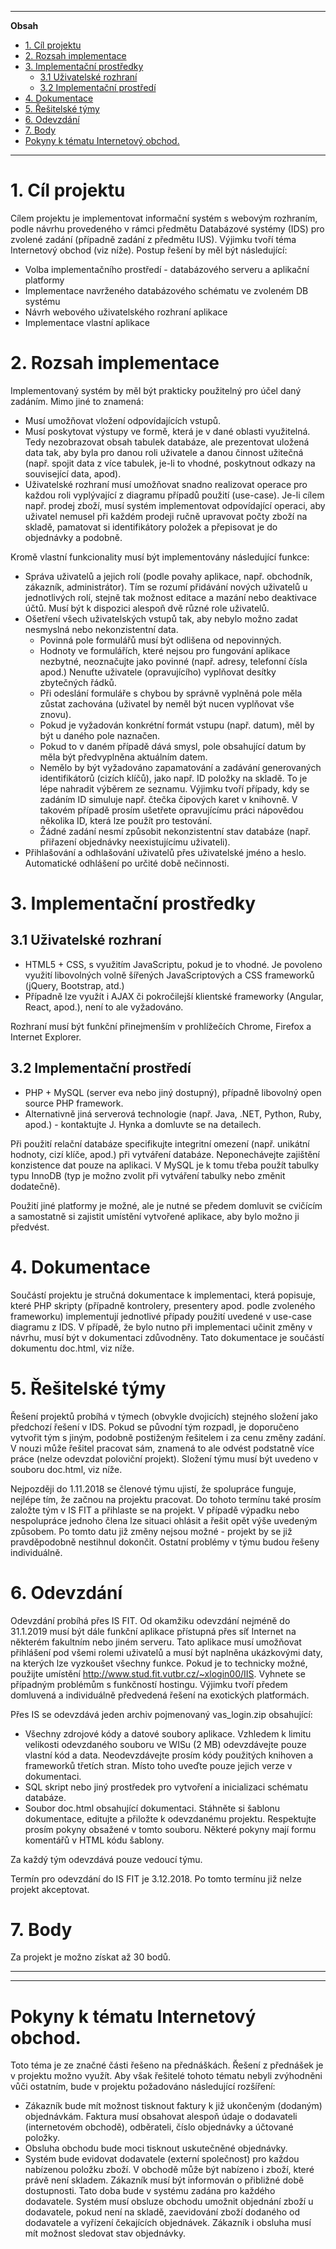 
---
**Obsah**
- [1. Cíl projektu](#1-cíl-projektu)
- [2. Rozsah implementace](#2-rozsah-implementace)
- [3. Implementační prostředky](#3-implementační-prostředky)
	- [3.1 Uživatelské rozhraní](#31-uživatelské-rozhraní)
	- [3.2 Implementační prostředí](#32-implementační-prostředí)
- [4. Dokumentace](#4-dokumentace)
- [5. Řešitelské týmy](#5-řešitelské-týmy)
- [6. Odevzdání](#6-odevzdání)
- [7. Body](#7-body)
- [Pokyny k tématu Internetový obchod.](#pokyny-k-tématu-internetový-obchod)

---

# 1. Cíl projektu

Cílem projektu je implementovat informační systém s webovým rozhraním, podle návrhu provedeného v rámci předmětu Databázové systémy (IDS) pro zvolené zadání (případně zadání z předmětu IUS). Výjimku tvoří téma Internetový obchod (viz níže). Postup řešení by měl být následující:
- Volba implementačního prostředí - databázového serveru a aplikační platformy
- Implementace navrženého databázového schématu ve zvoleném DB systému
- Návrh webového uživatelského rozhraní aplikace
- Implementace vlastní aplikace

# 2. Rozsah implementace

Implementovaný systém by měl být prakticky použitelný pro účel daný zadáním. Mimo jiné to znamená:
- Musí umožňovat vložení odpovídajících vstupů.
- Musí poskytovat výstupy ve formě, která je v dané oblasti využitelná. Tedy nezobrazovat obsah tabulek databáze, ale prezentovat uložená data tak, aby byla pro danou roli uživatele a danou činnost užitečná (např. spojit data z více tabulek, je-li to vhodné, poskytnout odkazy na související data, apod).
- Uživatelské rozhraní musí umožňovat snadno realizovat operace pro každou roli vyplývající z diagramu případů použití (use-case). Je-li cílem např. prodej zboží, musí systém implementovat odpovídající operaci, aby uživatel nemusel při každém prodeji ručně upravovat počty zboží na skladě, pamatovat si identifikátory položek a přepisovat je do objednávky a podobně.

Kromě vlastní funkcionality musí být implementovány následující funkce:

- Správa uživatelů a jejich rolí (podle povahy aplikace, např. obchodník, zákazník, administrátor). Tím se rozumí přidávání nových uživatelů u jednotlivých rolí, stejně tak možnost editace a mazání nebo deaktivace účtů. Musí být k dispozici alespoň dvě různé role uživatelů.
- Ošetření všech uživatelských vstupů tak, aby nebylo možno zadat nesmyslná nebo nekonzistentní data.
    - Povinná pole formulářů musí být odlišena od nepovinných.
    - Hodnoty ve formulářích, které nejsou pro fungování aplikace nezbytné, neoznačujte jako povinné (např. adresy, telefonní čísla apod.) Nenuťte uživatele (opravujícího) vyplňovat desítky zbytečných řádků.
    - Při odeslání formuláře s chybou by správně vyplněná pole měla zůstat zachována (uživatel by neměl být nucen vyplňovat vše znovu).
    - Pokud je vyžadován konkrétní formát vstupu (např. datum), měl by být u daného pole naznačen.
    - Pokud to v daném případě dává smysl, pole obsahující datum by měla být předvyplněna aktuálním datem.
    - Nemělo by být vyžadováno zapamatování a zadávání generovaných identifikátorů (cizích klíčů), jako např. ID položky na skladě. To je lépe nahradit výběrem ze seznamu. Výjimku tvoří případy, kdy se zadáním ID simuluje např. čtečka čipových karet v knihovně. V takovém případě prosím ušetřete opravujícímu práci nápovědou několika ID, která lze použít pro testování.
    - Žádné zadání nesmí způsobit nekonzistentní stav databáze (např. přiřazení objednávky neexistujícímu uživateli).
- Přihlašování a odhlašování uživatelů přes uživatelské jméno a heslo. Automatické odhlášení po určité době nečinnosti.

# 3. Implementační prostředky

## 3.1 Uživatelské rozhraní
- HTML5 + CSS, s využitím JavaScriptu, pokud je to vhodné. Je povoleno využití libovolných volně šířených JavaScriptových a CSS frameworků (jQuery, Bootstrap, atd.)
- Případně lze využít i AJAX či pokročilejší klientské frameworky (Angular, React, apod.), není to ale vyžadováno.

Rozhraní musí být funkční přinejmenším v prohlížečích Chrome, Firefox a Internet Explorer.

## 3.2 Implementační prostředí
- PHP + MySQL (server eva nebo jiný dostupný), případně libovolný open source PHP framework.
- Alternativně jiná serverová technologie (např. Java, .NET, Python, Ruby, apod.) - kontaktujte J. Hynka a domluvte se na detailech.

Při použití relační databáze specifikujte integritní omezení (např. unikátní hodnoty, cizí klíče, apod.) při vytváření databáze. Neponechávejte zajištění konzistence dat pouze na aplikaci. V MySQL je k tomu třeba použít tabulky typu InnoDB (typ je možno zvolit při vytváření tabulky nebo změnit dodatečně).

Použití jiné platformy je možné, ale je nutné se předem domluvit se cvičícím a samostatně si zajistit umístění vytvořené aplikace, aby bylo možno ji předvést.

# 4. Dokumentace
Součástí projektu je stručná dokumentace k implementaci, která popisuje, které PHP skripty (případně kontrolery, presentery apod. podle zvoleného frameworku) implementují jednotlivé případy použití uvedené v use-case diagramu z IDS. V případě, že bylo nutno při implementaci učinit změny v návrhu, musí být v dokumentaci zdůvodněny. Tato dokumentace je součástí dokumentu doc.html, viz níže.

# 5. Řešitelské týmy
Řešení projektů probíhá v týmech (obvykle dvojicích) stejného složení jako předchozí řešení v IDS. Pokud se původní tým rozpadl, je doporučeno vytvořit tým s jiným, podobně postiženým řešitelem i za cenu změny zadání. V nouzi může řešitel pracovat sám, znamená to ale odvést podstatně více práce (nelze odevzdat poloviční projekt). Složení týmu musí být uvedeno v souboru doc.html, viz níže.

Nejpozději do 1.11.2018 se členové týmu ujistí, že spolupráce funguje, nejlépe tím, že začnou na projektu pracovat. Do tohoto termínu také prosím založte tým v IS FIT a přihlaste se na projekt. V případě výpadku nebo nespolupráce jednoho člena lze situaci ohlásit a řešit opět výše uvedeným způsobem. Po tomto datu již změny nejsou možné - projekt by se již pravděpodobně nestihnul dokončit. Ostatní problémy v týmu budou řešeny individuálně.

# 6. Odevzdání
Odevzdání probíhá přes IS FIT. Od okamžiku odevzdání nejméně do 31.1.2019 musí být dále funkční aplikace přístupná přes síť Internet na některém fakultním nebo jiném serveru. Tato aplikace musí umožňovat přihlášení pod všemi rolemi uživatelů a musí být naplněna ukázkovými daty, na kterých lze vyzkoušet všechny funkce. Pokud je to technicky možné, použijte umístění http://www.stud.fit.vutbr.cz/~xlogin00/IIS. Vyhnete se případným problémům s funkčností hostingu. Výjimku tvoří předem domluvená a individuálně předvedená řešení na exotických platformách.

Přes IS se odevzdává jeden archiv pojmenovaný vas_login.zip obsahující:

- Všechny zdrojové kódy a datové soubory aplikace. Vzhledem k limitu velikosti odevzdaného souboru ve WISu (2 MB) odevzdávejte pouze vlastní kód a data. Neodevzdávejte prosím kódy použitých knihoven a frameworků třetích stran. Místo toho uveďte pouze jejich verze v dokumentaci.
- SQL skript nebo jiný prostředek pro vytvoření a inicializaci schématu databáze.
- Soubor doc.html obsahující dokumentaci. Stáhněte si šablonu dokumentace, editujte a přiložte k odevzdanému projektu. Respektujte prosím pokyny obsažené v tomto souboru. Některé pokyny mají formu komentářů v HTML kódu šablony.

Za každý tým odevzdává pouze vedoucí týmu.

Termín pro odevzdání do IS FIT je 3.12.2018. Po tomto termínu již nelze projekt akceptovat.

# 7. Body
Za projekt je možno získat až 30 bodů.

----
----

# Pokyny k tématu Internetový obchod.

Toto téma je ze značné části řešeno na přednáškách. Řešení z přednášek je v projektu možno využít. Aby však řešitelé tohoto tématu nebyli zvýhodněni vůči ostatním, bude v projektu požadováno následující rozšíření:
- Zákazník bude mít možnost tisknout faktury k již ukončeným (dodaným) objednávkám. Faktura musí obsahovat alespoň údaje o dodavateli (internetovém obchodě), odběrateli, číslo objednávky a účtované položky.
- Obsluha obchodu bude moci tisknout uskutečněné objednávky.
- Systém bude evidovat dodavatele (externí společnost) pro každou nabízenou položku zboží. V obchodě může být nabízeno i zboží, které právě není skladem. Zákazník musí být informován o přibližné době dostupnosti. Tato doba bude v systému zadána pro každého dodavatele. Systém musí obsluze obchodu umožnit objednání zboží u dodavatele, pokud není na skladě, zaevidování zboží dodaného od dodavatele a vyřízení čekajících objednávek. Zákazník i obsluha musí mít možnost sledovat stav objednávky.

